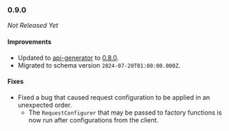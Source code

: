 ### 0.9.0

_Not Released Yet_

#### Improvements

- Updated to [api-generator](https://github.com/GW2ToolBelt/api-generator) to [0.8.0](https://github.com/GW2ToolBelt/api-generator/releases/tag/v0.8.0).
- Migrated to schema version `2024-07-20T01:00:00.000Z`.

#### Fixes

- Fixed a bug that caused request configuration to be applied in an unexpected
  order.
  - The `RequestConfigurer` that may be passed to factory functions is now run
    after configurations from the client.